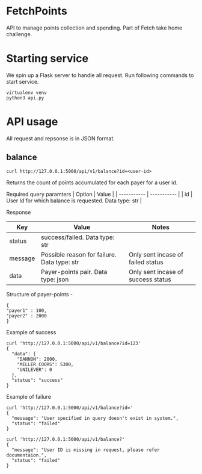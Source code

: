 # FetchPoints

API to manage points collection and spending. Part of Fetch take home challenge.

# Starting service

We spin up a Flask server to handle all request. Run following commands to start service. 
```
virtualenv venv
python3 api.py
```

# API usage

All request and repsonse is in JSON format. 

## balance
```
curl http://127.0.0.1:5000/api/v1/balance?id=<user-id>
```
Returns the count of points accumulated for each payer for a user id. 

Required query paramters
| Option      | Value |
| ----------- | ----------- |
| id      | User Id for which balance is requested. Data type: str       |

Response 

| Key      | Value | Notes |
| ----------- | ----------- |----------- |
| status      | success/failed. Data type: str   | |
| message      | Possible reason for failure. Data type: str   | Only sent incase of failed status|
| data      |  Payer-points pair. Data type: json   | Only sent incase of success status|

Structure of payer-points -
```
{
"payer1" : 100,
"payer2" : 2000
}
```

Example of success 
```
curl 'http://127.0.0.1:5000/api/v1/balance?id=123'
{
  "data": {
    "DANNON": 2000, 
    "MILLER COORS": 5300, 
    "UNILEVER": 0
  }, 
  "status": "success"
}
```

Example of failure 
```
curl 'http://127.0.0.1:5000/api/v1/balance?id='
{
  "message": "User specified in query doesn't exist in system.", 
  "status": "failed"
}
 
curl 'http://127.0.0.1:5000/api/v1/balance?'
{
  "message": "User ID is missing in request, please refer documentaion.", 
  "status": "failed"
}
```


